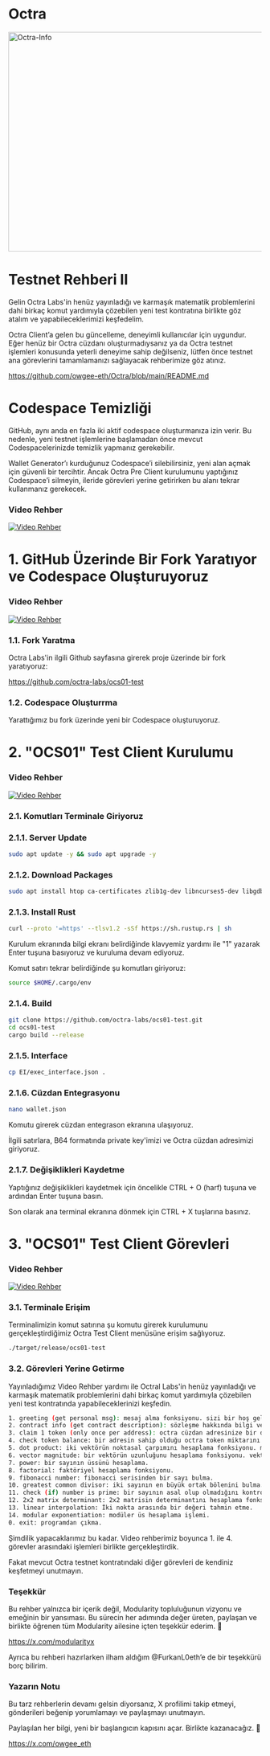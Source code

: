 # Octra

<img width="1715" height="437" alt="Octra-Info" src="https://github.com/user-attachments/assets/d5e19da1-d016-4423-b204-f422cd06929b" />

# Testnet Rehberi II

Gelin Octra Labs'in henüz yayınladığı ve karmaşık matematik problemlerini dahi birkaç komut yardımıyla çözebilen yeni test kontratına birlikte göz atalım ve yapabileceklerimizi keşfedelim.

Octra Client’a gelen bu güncelleme, deneyimli kullanıcılar için uygundur. Eğer henüz bir Octra cüzdanı oluşturmadıysanız ya da Octra testnet işlemleri konusunda yeterli deneyime sahip değilseniz, lütfen önce testnet ana görevlerini tamamlamanızı sağlayacak rehberimize göz atınız.

https://github.com/owgee-eth/Octra/blob/main/README.md

# Codespace Temizliği

GitHub, aynı anda en fazla iki aktif codespace oluşturmanıza izin verir. Bu nedenle, yeni testnet işlemlerine başlamadan önce mevcut Codespacelerinizde temizlik yapmanız gerekebilir.

Wallet Generator’ı kurduğunuz Codespace’i silebilirsiniz, yeni alan açmak için güvenli bir tercihtir. Ancak Octra Pre Client kurulumunu yaptığınız Codespace’i silmeyin, ileride görevleri yerine getirirken bu alanı tekrar kullanmanız gerekecek.

### Video Rehber
[![Video Rehber](https://img.youtube.com/vi/DuvELCEbDqs/0.jpg)](https://www.youtube.com/watch?v=DuvELCEbDqs)

# 1. GitHub Üzerinde Bir Fork Yaratıyor ve Codespace Oluşturuyoruz

### Video Rehber

[![Video Rehber](https://img.youtube.com/vi/A3PhqwQQGnA/0.jpg)](https://www.youtube.com/watch?v=A3PhqwQQGnA)

### 1.1. Fork Yaratma

Octra Labs'in ilgili Github sayfasına girerek proje üzerinde bir fork yaratıyoruz:

https://github.com/octra-labs/ocs01-test

### 1.2. Codespace Oluşturrma

Yarattığımız bu fork üzerinde yeni bir Codespace oluşturuyoruz.

# 2. "OCS01" Test Client Kurulumu

### Video Rehber

[![Video Rehber](https://img.youtube.com/vi/GTPAixehwkg/0.jpg)](https://www.youtube.com/watch?v=GTPAixehwkg)

### 2.1. Komutları Terminale Giriyoruz

### 2.1.1. Server Update
```bash
sudo apt update -y && sudo apt upgrade -y
```

### 2.1.2. Download Packages
```bash
sudo apt install htop ca-certificates zlib1g-dev libncurses5-dev libgdbm-dev libnss3-dev tmux iptables curl nvme-cli git wget make jq libleveldb-dev build-essential pkg-config ncdu tar clang bsdmainutils lsb-release libssl-dev libreadline-dev libffi-dev jq gcc screen file nano btop unzip lz4 -y
```

### 2.1.3. Install Rust
```bash
curl --proto '=https' --tlsv1.2 -sSf https://sh.rustup.rs | sh
```

Kurulum ekranında bilgi ekranı belirdiğinde klavyemiz yardımı ile "1" yazarak Enter tuşuna basıyoruz ve kuruluma devam ediyoruz.

Komut satırı tekrar belirdiğinde şu komutları giriyoruz:
```bash
source $HOME/.cargo/env
```

### 2.1.4. Build
```bash
git clone https://github.com/octra-labs/ocs01-test.git
cd ocs01-test
cargo build --release
```

### 2.1.5. Interface
```bash
cp EI/exec_interface.json .
```

### 2.1.6. Cüzdan Entegrasyonu
```bash
nano wallet.json
```

Komutu girerek cüzdan entegrason ekranına ulaşıyoruz.

İlgili satırlara, B64 formatında private key'imizi ve Octra cüzdan adresimizi giriyoruz.

### 2.1.7. Değişiklikleri Kaydetme

Yaptığınız değişiklikleri kaydetmek için öncelikle CTRL + O (harf) tuşuna ve ardından Enter tuşuna basın.

Son olarak ana terminal ekranına dönmek için CTRL + X tuşlarına basınız.

# 3. "OCS01" Test Client Görevleri

### Video Rehber

[![Video Rehber](https://img.youtube.com/vi/kdXl9GONe9M/0.jpg)](https://www.youtube.com/watch?v=kdXl9GONe9M)

### 3.1. Terminale Erişim

Terminalimizin komut satırına şu komutu girerek kurulumunu gerçekleştirdiğimiz Octra Test Client menüsüne erişim sağlıyoruz.

```bash
./target/release/ocs01-test
```

### 3.2. Görevleri Yerine Getirme

Yayınladığımız Video Rehber yardımı ile Octral Labs'in henüz yayınladığı ve karmaşık matematik problemlerini dahi birkaç komut yardımıyla çözebilen yeni test kontratında yapabileceklerinizi keşfedin.

```bash
1. greeting (get personal msg): mesaj alma fonksiyonu. sizi bir hoş geldin mesajı ile karşılar.
2. contract info (get contract description): sözleşme hakkında bilgi verir.
3. claim 1 token (only once per address): octra cüzdan adresinize bir defaya mahsus olmak üzere bir adet octra token talep etme fonksiyonu. her adrese sadece bir defa token gönderir.
4. check token balance: bir adresin sahip olduğu octra token miktarını gösterir.
5. dot product: iki vektörün noktasal çarpımını hesaplama fonksiyonu. matematiksel olarak iki vektörün iç çarpımıdır.
6. vector magnitude: bir vektörün uzunluğunu hesaplama fonksiyonu. vektörün normunu bulur.
7. power: bir sayının üssünü hesaplama.
8. factorial: faktöriyel hesaplama fonksiyonu.
9. fibonacci number: fibonacci serisinden bir sayı bulma.
10. greatest common divisor: iki sayının en büyük ortak bölenini bulma. matematikte “GCD” veya “EBOB” olarak bilinir.
11. check (if) number is prime: bir sayının asal olup olmadığını kontrol etme fonksiyonu.
12. 2x2 matrix determinant: 2x2 matrisin determinantını hesaplama fonksiyonu.
13. linear interpolation: İki nokta arasında bir değeri tahmin etme.
14. modular exponentiation: modüler üs hesaplama işlemi.
0. exit: programdan çıkma.
```

Şimdilik yapacaklarımız bu kadar. Video rehberimiz boyunca 1. ile 4. görevler arasındaki işlemleri birlikte gerçekleştirdik. 

Fakat mevcut Octra testnet kontratındaki diğer görevleri de kendiniz keşfetmeyi unutmayın.

### Teşekkür

Bu rehber yalnızca bir içerik değil, Modularity topluluğunun vizyonu ve emeğinin bir yansıması.
Bu sürecin her adımında değer üreten, paylaşan ve birlikte öğrenen tüm Modularity ailesine içten teşekkür ederim. 💚

https://x.com/modularityx

Ayrıca bu rehberi hazırlarken ilham aldığım @FurkanL0eth’e de bir teşekkürü borç bilirim.

### Yazarın Notu

Bu tarz rehberlerin devamı gelsin diyorsanız, X profilimi takip etmeyi, gönderileri beğenip yorumlamayı ve paylaşmayı unutmayın.

Paylaşılan her bilgi, yeni bir başlangıcın kapısını açar. Birlikte kazanacağız. 💚

https://x.com/owgee_eth
